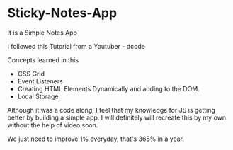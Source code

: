 # Sticky-Notes-App
It is a Simple Notes App 

I followed this Tutorial from a Youtuber - dcode 

Concepts learned in this 
- CSS Grid
- Event Listeners
- Creating HTML Elements Dynamically and adding to the DOM.
- Local Storage

Although it was a code along, I feel that my knowledge for JS is getting better by building a simple app.
I will definitely will recreate this by my own without the help of video soon.

We just need to improve 1% everyday, that's 365% in a year. 



